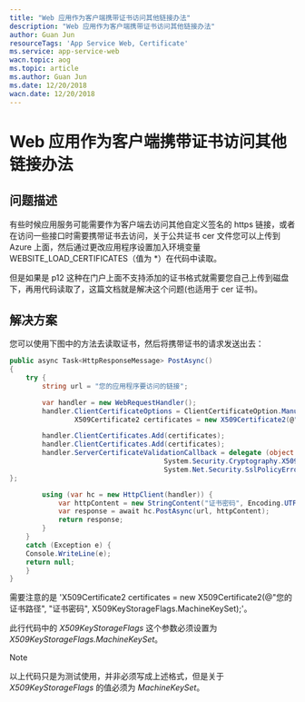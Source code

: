 ```yaml
---
title: "Web 应用作为客户端携带证书访问其他链接办法"
description: "Web 应用作为客户端携带证书访问其他链接办法"
author: Guan Jun
resourceTags: 'App Service Web, Certificate'
ms.service: app-service-web
wacn.topic: aog
ms.topic: article
ms.author: Guan Jun
ms.date: 12/20/2018
wacn.date: 12/20/2018
---
```


# Web 应用作为客户端携带证书访问其他链接办法

## 问题描述

有些时候应用服务可能需要作为客户端去访问其他自定义签名的 https 链接，或者在访问一些接口时需要携带证书去访问，关于公共证书 cer 文件您可以上传到 Azure 上面，然后通过更改应用程序设置加入环境变量 WEBSITE_LOAD_CERTIFICATES（值为 *）在代码中读取。

但是如果是 p12 这种在门户上面不支持添加的证书格式就需要您自己上传到磁盘下，再用代码读取了，这篇文档就是解决这个问题(也适用于 cer 证书)。

## 解决方案

您可以使用下图中的方法去读取证书，然后将携带证书的请求发送出去：

```csharp
public async Task<HttpResponseMessage> PostAsync()
{
    try {
        string url = "您的应用程序要访问的链接";

        var handler = new WebRequestHandler();
        handler.ClientCertificateOptions = ClientCertificateOption.Manual;
                X509Certificate2 certificates = new X509Certificate2(@"您的证书路径", "证书密码", X509KeyStorageFlags.MachineKeySet);

        handler.ClientCertificates.Add(certificates);
        handler.ClientCertificates.Add(certificates);
        handler.ServerCertificateValidationCallback = delegate (object sender, System.Security.Cryptography.X509Certificates.X509Certificate certificate,
                                      System.Security.Cryptography.X509Certificates.X509Chain chain,
                                      System.Net.Security.SslPolicyErrors sslPolicyErrors) {return true; // **** Always accept
};

        using (var hc = new HttpClient(handler)) {
            var httpContent = new StringContent("证书密码", Encoding.UTF8, "application/xml");
            var response = await hc.PostAsync(url, httpContent);
            return response;
        }
    }
    catch (Exception e) {
    Console.WriteLine(e);
    return null;
    }
}
```

需要注意的是 'X509Certificate2 certificates = new X509Certificate2(@"您的证书路径", "证书密码", X509KeyStorageFlags.MachineKeySet);'。

此行代码中的 *X509KeyStorageFlags* 这个参数必须设置为 *X509KeyStorageFlags.MachineKeySet*。

>[!Note]
>以上代码只是为测试使用，并非必须写成上述格式，但是关于 *X509KeyStorageFlags* 的值必须为 *MachineKeySet*。
